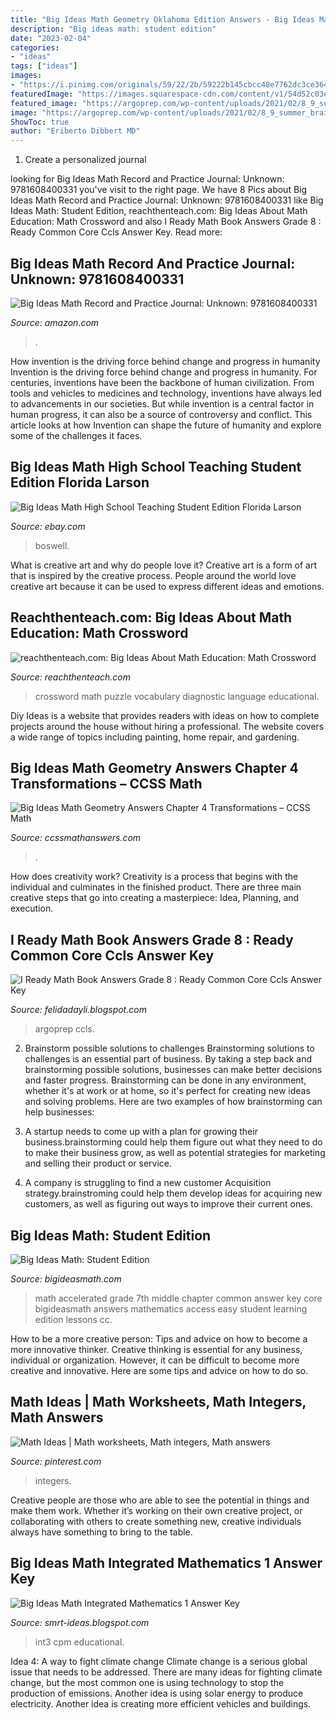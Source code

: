 ```yaml
---
title: "Big Ideas Math Geometry Oklahoma Edition Answers - Big Ideas Math Geometry Answers Chapter 4 Transformations – Ccss Math"
description: "Big ideas math: student edition"
date: "2023-02-04"
categories:
- "ideas"
tags: ["ideas"]
images:
- "https://i.pinimg.com/originals/59/22/2b/59222b145cbcc48e7762dc3ce3643880.jpg"
featuredImage: "https://images.squarespace-cdn.com/content/v1/54d52c03e4b00f2d3ab85694/1517089557309-IVMKQTXGDV54A883NKNM/ke17ZwdGBToddI8pDm48kDU4hpSeQDDGIJ0R8ffuDEJZw-zPPgdn4jUwVcJE1ZvWEtT5uBSRWt4vQZAgTJucoTqqXjS3CfNDSuuf31e0tVEl-yVzg32XFPRAZL6YcJQGAX_f0vrjyDou8GCM1poh9xC0FL9dXULh2Y_d2QjdfvI/INT3.HB.web.jpg"
featured_image: "https://argoprep.com/wp-content/uploads/2021/02/8_9_summer_brain_hunter13.png"
image: "https://argoprep.com/wp-content/uploads/2021/02/8_9_summer_brain_hunter13.png"
ShowToc: true
author: "Eriberto Dibbert MD"
---
```



1. Create a personalized journal

	

		
looking for Big Ideas Math Record and Practice Journal: Unknown: 9781608400331 you've visit to the right page. We have 8 Pics about Big Ideas Math Record and Practice Journal: Unknown: 9781608400331 like Big Ideas Math: Student Edition, reachthenteach.com: Big Ideas About Math Education: Math Crossword and also I Ready Math Book Answers Grade 8 : Ready Common Core Ccls Answer Key. Read more:
		
    
## Big Ideas Math Record And Practice Journal: Unknown: 9781608400331

<img loading=lazy src="https://images-na.ssl-images-amazon.com/images/I/51ZsuN05pnL._SX218_BO1,204,203,200_QL40_ML2_.jpg" onerror="this.onerror=null;this.src='https://tse4.mm.bing.net/th?id=OIP.DEW51jer3oxJ7bfMaewOPAAAAA&amp;pid=15.1';" alt="Big Ideas Math Record and Practice Journal: Unknown: 9781608400331">

_Source: amazon.com_

>. 

	

How invention is the driving force behind change and progress in humanity
Invention is the driving force behind change and progress in humanity. For centuries, inventions have been the backbone of human civilization. From tools and vehicles to medicines and technology, inventions have always led to advancements in our societies. But while invention is a central factor in human progress, it can also be a source of controversy and conflict. This article looks at how Invention can shape the future of humanity and explore some of the challenges it faces.

    
## Big Ideas Math High School Teaching Student Edition Florida Larson

<img loading=lazy src="https://i.ebayimg.com/images/g/P2wAAOSwJAxeI0ZM/s-l300.jpg" onerror="this.onerror=null;this.src='https://tse2.mm.bing.net/th?id=OIP.OIIoGIgNO9kiWycH6WecDAAAAA&amp;pid=15.1';" alt="Big Ideas Math High School Teaching Student Edition Florida Larson">

_Source: ebay.com_

>boswell. 

	

What is creative art and why do people love it?
Creative art is a form of art that is inspired by the creative process. People around the world love creative art because it can be used to express different ideas and emotions.

    
## Reachthenteach.com: Big Ideas About Math Education: Math Crossword

<img loading=lazy src="https://3.bp.blogspot.com/-j4qFZC7kPrw/T4hMC27LtwI/AAAAAAAAATE/yOoDfFw6Gvg/s1600/math+language+diagnostic+crossword+-+final+(preview)001.jpg" onerror="this.onerror=null;this.src='https://tse1.mm.bing.net/th?id=OIP.kH8b6VVMObs2rKx6aj8KTQHaJl&amp;pid=15.1';" alt="reachthenteach.com: Big Ideas About Math Education: Math Crossword">

_Source: reachthenteach.com_

>crossword math puzzle vocabulary diagnostic language educational. 

	

Diy Ideas is a website that provides readers with ideas on how to complete projects around the house without hiring a professional. The website covers a wide range of topics including painting, home repair, and gardening. 

    
## Big Ideas Math Geometry Answers Chapter 4 Transformations – CCSS Math

<img loading=lazy src="https://ccssmathanswers.com/wp-content/uploads/2021/02/Big-Ideas-Math-Geometry-Answers-Chapter-4-Transformations-4.6-Question-3-300x253.png" onerror="this.onerror=null;this.src='https://tse2.mm.bing.net/th?id=OIP.yUDgba92hOOitoTHUxwqKAAAAA&amp;pid=15.1';" alt="Big Ideas Math Geometry Answers Chapter 4 Transformations – CCSS Math">

_Source: ccssmathanswers.com_

>. 

	

How does creativity work?
Creativity is a process that begins with the individual and culminates in the finished product. There are three main creative steps that go into creating a masterpiece: Idea, Planning, and execution.

    
## I Ready Math Book Answers Grade 8 : Ready Common Core Ccls Answer Key

<img loading=lazy src="https://argoprep.com/wp-content/uploads/2021/02/8_9_summer_brain_hunter13.png" onerror="this.onerror=null;this.src='https://tse4.mm.bing.net/th?id=OIP.mzUBhF87dT1-WGhI86danAHaJq&amp;pid=15.1';" alt="I Ready Math Book Answers Grade 8 : Ready Common Core Ccls Answer Key">

_Source: felidadayli.blogspot.com_

>argoprep ccls. 

	

2. Brainstorm possible solutions to challenges
Brainstorming solutions to challenges is an essential part of business. By taking a step back and brainstorming possible solutions, businesses can make better decisions and faster progress. Brainstorming can be done in any environment, whether it's at work or at home, so it's perfect for creating new ideas and solving problems. Here are two examples of how brainstorming can help businesses: 
1. A startup needs to come up with a plan for growing their business.brainstorming could help them figure out what they need to do to make their business grow, as well as potential strategies for marketing and selling their product or service.

2. A company is struggling to find a new customer Acquisition strategy.brainstroming could help them develop ideas for acquiring new customers, as well as figuring out ways to improve their current ones.

    
## Big Ideas Math: Student Edition

<img loading=lazy src="https://www.bigideasmath.com/uploads/images/home/cc_cover_images/cc_cvr_red_adv_pe.png" onerror="this.onerror=null;this.src='https://tse2.mm.bing.net/th?id=OIP.McEBeT7U4K68VfXfSK7nMgAAAA&amp;pid=15.1';" alt="Big Ideas Math: Student Edition">

_Source: bigideasmath.com_

>math accelerated grade 7th middle chapter common answer key core bigideasmath answers mathematics access easy student learning edition lessons cc. 

	

How to be a more creative person: Tips and advice on how to become a more innovative thinker.
Creative thinking is essential for any business, individual or organization. However, it can be difficult to become more creative and innovative. Here are some tips and advice on how to do so.

    
## Math Ideas | Math Worksheets, Math Integers, Math Answers

<img loading=lazy src="https://i.pinimg.com/originals/59/22/2b/59222b145cbcc48e7762dc3ce3643880.jpg" onerror="this.onerror=null;this.src='https://tse4.mm.bing.net/th?id=OIP.9dgX6c8DF3Sz8aCG7g86JQHaEK&amp;pid=15.1';" alt="Math Ideas | Math worksheets, Math integers, Math answers">

_Source: pinterest.com_

>integers. 

	

Creative people are those who are able to see the potential in things and make them work. Whether it’s working on their own creative project, or collaborating with others to create something new, creative individuals always have something to bring to the table.

    
## Big Ideas Math Integrated Mathematics 1 Answer Key

<img loading=lazy src="https://images.squarespace-cdn.com/content/v1/54d52c03e4b00f2d3ab85694/1517089557309-IVMKQTXGDV54A883NKNM/ke17ZwdGBToddI8pDm48kDU4hpSeQDDGIJ0R8ffuDEJZw-zPPgdn4jUwVcJE1ZvWEtT5uBSRWt4vQZAgTJucoTqqXjS3CfNDSuuf31e0tVEl-yVzg32XFPRAZL6YcJQGAX_f0vrjyDou8GCM1poh9xC0FL9dXULh2Y_d2QjdfvI/INT3.HB.web.jpg" onerror="this.onerror=null;this.src='https://tse3.mm.bing.net/th?id=OIP.ngV8ENLr6pVKhdnCJHQUwwAAAA&amp;pid=15.1';" alt="Big Ideas Math Integrated Mathematics 1 Answer Key">

_Source: smrt-ideas.blogspot.com_

>int3 cpm educational. 

	

Idea 4: A way to fight climate change
Climate change is a serious global issue that needs to be addressed. There are many ideas for fighting climate change, but the most common one is using technology to stop the production of emissions. Another idea is using solar energy to produce electricity. Another idea is creating more efficient vehicles and buildings.

